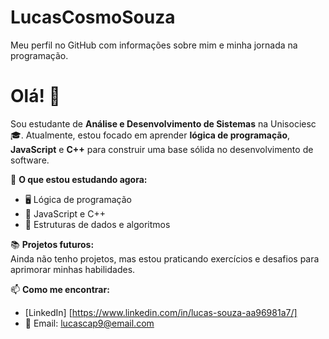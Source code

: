 # LucasCosmoSouza
Meu perfil no GitHub com informações sobre mim e minha jornada na programação.
 # Olá! 👋

Sou estudante de **Análise e Desenvolvimento de Sistemas** na Unisociesc 🎓. Atualmente, estou focado em aprender **lógica de programação**, **JavaScript** e **C++** para construir uma base sólida no desenvolvimento de software.

📌 **O que estou estudando agora:**  
- 🖥️ Lógica de programação  
- 📜 JavaScript e C++  
- 🔢 Estruturas de dados e algoritmos  

📚 **Projetos futuros:**  
Ainda não tenho projetos, mas estou praticando exercícios e desafios para aprimorar minhas habilidades.  

📫 **Como me encontrar:**  
- [LinkedIn] [https://www.linkedin.com/in/lucas-souza-aa96981a7/]
- 📧 Email: lucascap9@email.com  
